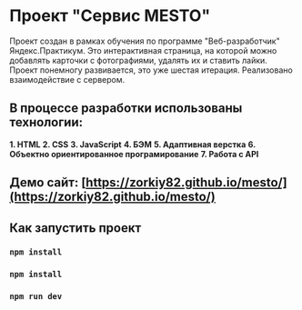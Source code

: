 # Проект "Сервис MESTO"

Проект создан в рамках обучения по программе "Веб-разработчик" Яндекс.Практикум.
Это интерактивная страница, на которой можно добавлять карточки с фотографиями, удалять их и ставить лайки.
Проект понемногу развивается, это уже шестая итерация. Реализовано взаимодействие с сервером.

## В процессе разработки использованы технологии:

__1. HTML__
__2. CSS__
__3. JavaScript__
__4. БЭМ__
__5. Адаптивная верстка__
__6. Объектно ориентированное програмирование__
__7. Работа с API__

## Демо сайт: [https://zorkiy82.github.io/mesto/](https://zorkiy82.github.io/mesto/)

## Как запустить проект

### `npm install`
### `npm install`
### `npm run dev`
